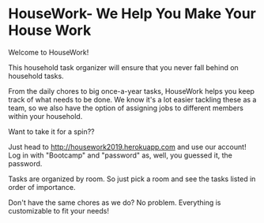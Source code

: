 # HouseWork- We Help You Make Your House Work

Welcome to HouseWork! 

This household task organizer will ensure that you never fall behind on household tasks. 

From the daily chores to big once-a-year tasks, HouseWork helps you keep track of what 
needs to be done.  We know it's a lot easier tackling these as a team, so we also have 
the option of assigning jobs to different members within your household. 

Want to take it for a spin??  

Just head to http://housework2019.herokuapp.com and use our account! Log in with "Bootcamp" and "password" as,
well, you guessed it, the password. 

Tasks are organized by room. So just pick a room and see the tasks listed in order of importance. 

Don't have the same chores as we do? No problem. Everything is customizable to fit your needs! 

